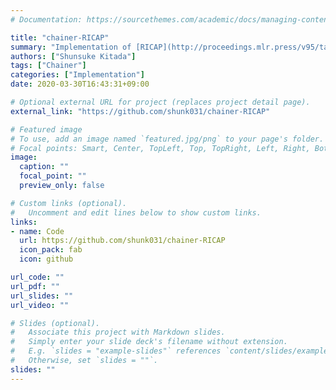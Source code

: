 ```yaml
---
# Documentation: https://sourcethemes.com/academic/docs/managing-content/

title: "chainer-RICAP"
summary: "Implementation of [RICAP](http://proceedings.mlr.press/v95/takahashi18a.html) in Chainer."
authors: ["Shunsuke Kitada"]
tags: ["Chainer"]
categories: ["Implementation"]
date: 2020-03-30T16:43:31+09:00

# Optional external URL for project (replaces project detail page).
external_link: "https://github.com/shunk031/chainer-RICAP"

# Featured image
# To use, add an image named `featured.jpg/png` to your page's folder.
# Focal points: Smart, Center, TopLeft, Top, TopRight, Left, Right, BottomLeft, Bottom, BottomRight.
image:
  caption: ""
  focal_point: ""
  preview_only: false

# Custom links (optional).
#   Uncomment and edit lines below to show custom links.
links:
- name: Code
  url: https://github.com/shunk031/chainer-RICAP
  icon_pack: fab
  icon: github

url_code: ""
url_pdf: ""
url_slides: ""
url_video: ""

# Slides (optional).
#   Associate this project with Markdown slides.
#   Simply enter your slide deck's filename without extension.
#   E.g. `slides = "example-slides"` references `content/slides/example-slides.md`.
#   Otherwise, set `slides = ""`.
slides: ""
---
```

